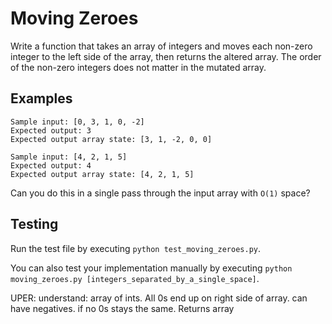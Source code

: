 # Moving Zeroes

Write a function that takes an array of integers and moves each non-zero integer to the left side of the array, then returns the altered array. The order of the non-zero integers does not matter in the mutated array.

## Examples

```
Sample input: [0, 3, 1, 0, -2]
Expected output: 3
Expected output array state: [3, 1, -2, 0, 0]
```

```
Sample input: [4, 2, 1, 5]
Expected output: 4
Expected output array state: [4, 2, 1, 5]
```

Can you do this in a single pass through the input array with `O(1)` space?

## Testing

Run the test file by executing `python test_moving_zeroes.py`.

You can also test your implementation manually by executing `python moving_zeroes.py [integers_separated_by_a_single_space]`.

UPER:
understand: array of ints. All 0s end up on right side of array. can have negatives. if no 0s stays the same. Returns array
